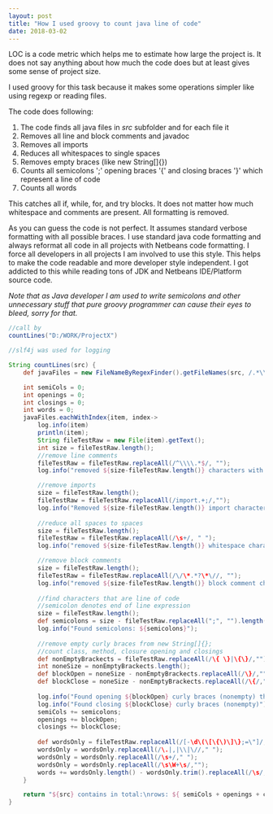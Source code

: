 ```yaml
---
layout: post
title: "How I used groovy to count java line of code"
date: 2018-03-02
---
```

LOC is a code metric which helps me to estimate how large the project is. 
It does not say anything about how much the code does but at least gives some sense of project size.

I used groovy for this task because it makes some operations simpler like using regexp or reading files.

The code does following:

1. The code finds all java files in *src* subfolder and for each file it
2. Removes all line and block comments and javadoc
3. Removes all imports
4. Reduces all whitespaces to single spaces
5. Removes empty braces (like new String[]{})
6. Counts all semicolons ';' opening braces '{' and closing braces '}' which represent a line of code
7. Counts all words

This catches all if, while, for, and try blocks. It does not matter how much whitespace and comments are present. All formatting is removed.

As you can guess the code is not perfect. It assumes standard verbose formatting with all possible braces. I use standard java code formatting
and always reformat all code in all projects with Netbeans code formatting. I force all developers in all projects I am involved to use this style.
This helps to make the code readable and more developer style independent. I got addicted to this while reading tons of JDK and Netbeans IDE/Platform source code.


*Note that as Java developer I am used to write semicolons and other unnecessary stuff that pure groovy programmer can cause their eyes to bleed, sorry for that.*

```groovy
//call by
countLines("D:/WORK/ProjectX")

//slf4j was used for logging

String countLines(src) {
    def javaFiles = new FileNameByRegexFinder().getFileNames(src, /.*\\src\\.*\.java$/)

    int semiCols = 0;
    int openings = 0;
    int closings = 0;
    int words = 0;
    javaFiles.eachWithIndex{item, index->
        log.info(item)
        println(item);
        String fileTestRaw = new File(item).getText();
        int size = fileTestRaw.length();
        //remove line comments
        fileTestRaw = fileTestRaw.replaceAll(/^\\\\.*$/, "");
        log.info("removed ${size-fileTestRaw.length()} characters with line comments");

        //remove imports
        size = fileTestRaw.length();
        fileTestRaw = fileTestRaw.replaceAll(/import.+;/,"");
        log.info("Removed ${size-fileTestRaw.length()} import characters");
    
        //reduce all spaces to spaces
        size = fileTestRaw.length();
        fileTestRaw = fileTestRaw.replaceAll(/\s+/, " ");
        log.info("removed ${size-fileTestRaw.length()} whitespace characters");

        //remove block comments
        size = fileTestRaw.length();
        fileTestRaw = fileTestRaw.replaceAll(/\/\*.*?\*\//, "");
        log.info("removed ${size-fileTestRaw.length()} block comment characters")
    
        //find characters that are line of code
        //semicolon denotes end of line expression
        size = fileTestRaw.length();
        def semicolons = size - fileTestRaw.replaceAll(";", "").length();
        log.info("Found semicolons: ${semicolons}");
    
        //remove empty curly braces from new String[]{};
        //count class, method, closure opening and closings
        def nonEmptyBrackects = fileTestRaw.replaceAll(/\{ \}|\{\}/,"");
        int noneSize = nonEmptyBrackects.length();
        def blockOpen = noneSize - nonEmptyBrackects.replaceAll(/\}/,"").length();
        def blockClose = noneSize - nonEmptyBrackects.replaceAll(/\{/,"").length();
    
        log.info("Found opening ${blockOpen} curly braces (nonempty) that is ${blockOpen} blocks like method, class, closure, for, if ")
        log.info("Found closing ${blockClose} curly braces (nonempty)")
        semiCols += semicolons;
        openings += blockOpen;
        closings += blockClose;
    
        def wordsOnly = fileTestRaw.replaceAll(/[-\d\(\[\{\)\]\};=\"]/,"");
        wordsOnly = wordsOnly.replaceAll(/\.|,|\\|\//," ");
        wordsOnly = wordsOnly.replaceAll(/\s+/," ");
        wordsOnly = wordsOnly.replaceAll(/\s\W+\s/,"");
        words += wordsOnly.length() - wordsOnly.trim().replaceAll(/\s/, "").length();
    }

    return "${src} contains in total:\nrows: ${ semiCols + openings + closings} \nwords ${words}";
}
```

